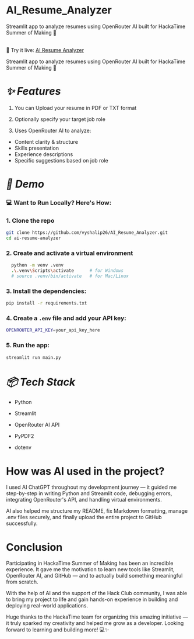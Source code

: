 # AI_Resume_Analyzer
Streamlit app to analyze resumes using OpenRouter AI built for HackaTime Summer of Making 🚀<br><br>

🚀 Try it live: [AI Resume Analyzer](https://airesumeanalyzer-dijnra5bmvfnqjdkndbf5v.streamlit.app/)

Streamlit app to analyze resumes using OpenRouter AI built for HackaTime Summer of Making 🚀

# ***✨ Features***<br>
1) You can Upload your resume in PDF or TXT format<br>

2) Optionally specify your target job role<br>

3) Uses OpenRouter AI to analyze:<br>
- Content clarity & structure<br>
- Skills presentation<br>
- Experience descriptions<br>
- Specific suggestions based on job role<br>

# ***📸 Demo***<br>
### 💻 Want to Run Locally? Here's How:
### 1. Clone the repo<br>
```bash
git clone https://github.com/vyshalip26/AI_Resume_Analyzer.git
cd ai-resume-analyzer
```
### 2. Create and activate a virtual environment
```bash
  python -m venv .venv
  .\.venv\Scripts\activate      # for Windows
  # source .venv/bin/activate   # for Mac/Linux
```
### 3. Install the dependencies:
```bash
pip install -r requirements.txt
```

### 4. Create a `.env` file and add your API key:
```bash
OPENROUTER_API_KEY=your_api_key_here
```

### 5. Run the app:
```bash
streamlit run main.py
```
# ***📦 Tech Stack***<br>
- Python

- Streamlit

- OpenRouter AI API

- PyPDF2

- dotenv

# How was AI used in the project?
I used AI ChatGPT throughout my development journey — it guided me step-by-step in writing Python and Streamlit code, debugging errors, integrating OpenRouter's API, and handling virtual environments.

AI also helped me structure my README, fix Markdown formatting, manage .env files securely, and finally upload the entire project to GitHub successfully.

# Conclusion
Participating in HackaTime Summer of Making has been an incredible experience. It gave me the motivation to learn new tools like Streamlit, OpenRouter AI, and GitHub — and to actually build something meaningful from scratch.

With the help of AI and the support of the Hack Club community, I was able to bring my project to life and gain hands-on experience in building and deploying real-world applications.

Huge thanks to the HackaTime team for organizing this amazing initiative — it truly sparked my creativity and helped me grow as a developer. Looking forward to learning and building more! 💻✨
